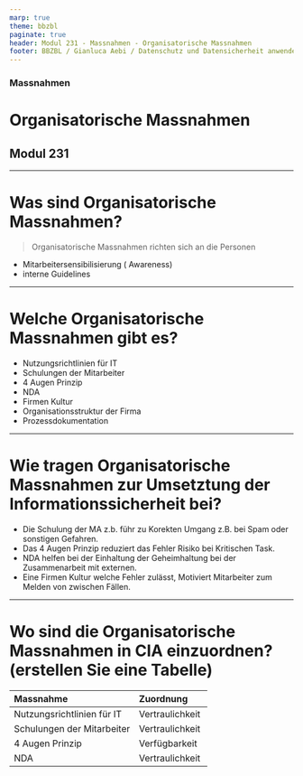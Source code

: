 ```yaml
---
marp: true
theme: bbzbl
paginate: true
header: Modul 231 - Massnahmen - Organisatorische Massnahmen
footer: BBZBL / Gianluca Aebi / Datenschutz und Datensicherheit anwenden
---
```


<!-- _class: big center -->
### Massnahmen
# Organisatorische Massnahmen
## Modul 231

---
# Was sind Organisatorische Massnahmen?
> Organisatorische Massnahmen richten sich an die Personen

- Mitarbeitersensibilisierung ( Awareness)
- interne Guidelines

---
# Welche Organisatorische Massnahmen gibt es?
- Nutzungsrichtlinien für IT
- Schulungen der Mitarbeiter
- 4 Augen Prinzip
- NDA
- Firmen Kultur
- Organisationsstruktur der Firma
- Prozessdokumentation

---
# Wie tragen Organisatorische Massnahmen zur Umsetztung der Informationssicherheit bei?

- Die Schulung der MA z.b. führ zu Korekten Umgang z.B. bei Spam oder sonstigen Gefahren.
- Das 4 Augen Prinzip reduziert das Fehler Risiko bei Kritischen Task.
- NDA helfen bei der Einhaltung der Geheimhaltung bei der Zusammenarbeit mit externen.
- Eine Firmen Kultur welche Fehler zulässt, Motiviert Mitarbeiter zum Melden von zwischen Fällen.

---
# Wo sind die Organisatorische Massnahmen in CIA einzuordnen? (erstellen Sie eine Tabelle)

| Massnahme | Zuordnung |
| :----------- | :----------- | 
| Nutzungsrichtlinien für IT | Vertraulichkeit |
| Schulungen der Mitarbeiter | Vertraulichkeit | 
| 4 Augen Prinzip | Verfügbarkeit |
| NDA | Vertraulichkeit |